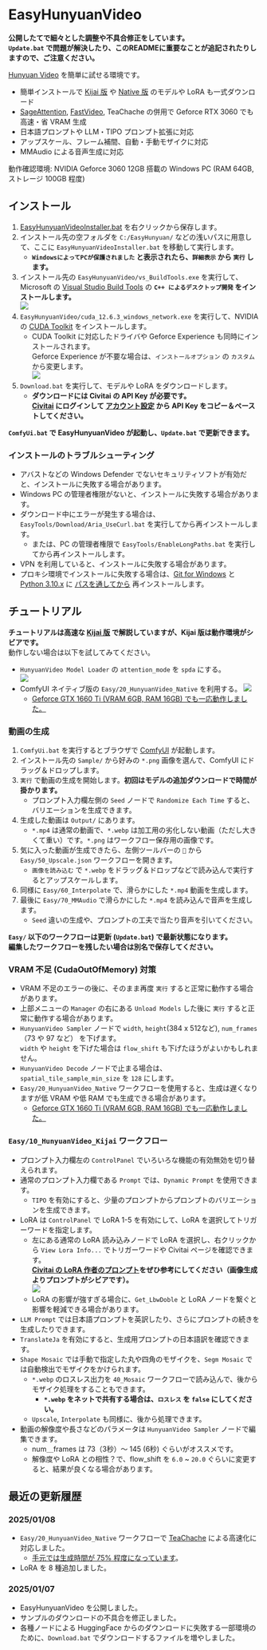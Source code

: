 ﻿# EasyHunyuanVideo

**公開したてで細々とした調整や不具合修正をしています。**  
**`Update.bat` で問題が解決したり、このREADMEに重要なことが追記されたりしますので、ご注意ください。**

[Hunyuan Video](https://aivideo.hunyuan.tencent.com/) を簡単に試せる環境です。

- 簡単インストールで [Kijai 版](https://github.com/kijai/ComfyUI-HunyuanVideoWrapper) や [Native 版](https://comfyanonymous.github.io/ComfyUI_examples/hunyuan_video/) のモデルや LoRA も一式ダウンロード
- [SageAttention](https://github.com/thu-ml/SageAttention), [FastVideo](https://github.com/hao-ai-lab/FastVideo), TeaChache の併用で Geforce RTX 3060 でも高速・省 VRAM 生成
- 日本語プロンプトや LLM・TIPO プロンプト拡張に対応
- アップスケール、フレーム補間、自動・手動モザイクに対応
- MMAudio による音声生成に対応

動作確認環境: NVIDIA Geforce 3060 12GB 搭載の Windows PC (RAM 64GB, ストレージ 100GB 程度)

## インストール

1. [EasyHunyuanVideoInstaller.bat](https://github.com/Zuntan03/EasyHunyuanVideo/raw/main/EasyHunyuanVideo/EasyHunyuanVideoInstaller.bat?ver=0) を右クリックから保存します。
2. インストール先の空フォルダを `C:/EasyHunyuan/` などの浅いパスに用意して、ここに `EasyHunyuanVideoInstaller.bat` を移動して実行します。
	- **`WindowsによってPCが保護されました` と表示されたら、`詳細表示` から `実行` します。**
3. インストール先の `EasyHunyuanVideo/vs_BuildTools.exe` を実行して、Microsoft の [Visual Studio Build Tools](https://learn.microsoft.com/ja-jp/visualstudio/install/use-command-line-parameters-to-install-visual-studio) の **`C++ によるデスクトップ開発` をインストールします。**  
![](https://raw.githubusercontent.com/wiki/Zuntan03/EasyHunyuanVideo/Setup/VsBuildTools_Cpp.png)
1. `EasyHunyuanVideo/cuda_12.6.3_windows_network.exe` を実行して、NVIDIA の [CUDA Toolkit](https://developer.nvidia.com/cuda-downloads?target_os=Windows&target_arch=x86_64&target_version=11&target_type=exe_network) をインストールします。
	- CUDA Toolkit に対応したドライバや Geforce Experience も同時にインストールされます。  
	Geforce Experience が不要な場合は、`インストールオプション` の `カスタム` から変更します。  
![](https://raw.githubusercontent.com/wiki/Zuntan03/EasyHunyuanVideo/Setup/CudaToolkit.webp)
1. `Download.bat` を実行して、モデルや LoRA をダウンロードします。
	- **ダウンロードには Civitai の API Key が必要です。**  
**[Civitai](https://civitai.com) にログインして [アカウント設定](https://civitai.com/user/account) から API Key をコピー＆ペーストしてください。**

**`ComfyUi.bat` で EasyHunyuanVideo が起動し、`Update.bat` で更新できます。**  

### インストールのトラブルシューティング

- アバストなどの Windows Defender でないセキュリティソフトが有効だと、インストールに失敗する場合があります。
- Windows PC の管理者権限がないと、インストールに失敗する場合があります。
- ダウンロード中にエラーが発生する場合は、`EasyTools/Download/Aria_UseCurl.bat` を実行してから再インストールします。
	- または、PC の管理者権限で `EasyTools/EnableLongPaths.bat` を実行してから再インストールします。
- VPN を利用していると、インストールに失敗する場合があります。
- プロキシ環境でインストールに失敗する場合は、[Git for Windows](https://gitforwindows.org/) と [Python 3.10.x](https://www.python.org/ftp/python/3.10.6/python-3.10.6-amd64.exe) に [パスを通してから](https://github.com/Zuntan03/SdWebUiTutorial/blob/main/_/doc/SdWebUiInstall/SdWebUiInstall.md#git-for-windows-%E3%81%AE%E3%82%A4%E3%83%B3%E3%82%B9%E3%83%88%E3%83%BC%E3%83%AB) 再インストールします。

## チュートリアル

**チュートリアルは高速な [Kijai 版](https://github.com/kijai/ComfyUI-HunyuanVideoWrapper) で解説していますが、Kijai 版は動作環境がシビアです。**  
動作しない場合は以下を試してみてください。

- `HunyuanVideo Model Loader` の `attention_mode` を `spda` にする。  
![](https://raw.githubusercontent.com/wiki/Zuntan03/EasyHunyuanVideo/Setup/KijaiSpda.png)
- ComfyUI ネイティブ版の `Easy/20_HunyuanVideo_Native` を利用する。
![](https://raw.githubusercontent.com/wiki/Zuntan03/EasyHunyuanVideo/Setup/NativeWorkflow.png)
	- [Geforce GTX 1660 Ti (VRAM 6GB, RAM 16GB) でも一応動作しました。](https://yyy.wpx.jp/EasyHunyuanVideo/202501/GeforceGTX1660Ti.mp4)

### 動画の生成

1. `ComfyUi.bat` を実行するとブラウザで [ComfyUI](https://www.comfy.org/) が起動します。
2. インストール先の `Sample/` から好みの `*.png` 画像を選んで、ComfyUI にドラッグ＆ドロップします。
3. `実行` で動画の生成を開始します。**初回はモデルの追加ダウンロードで時間が掛かります。**
	- プロンプト入力欄左側の `Seed` ノードで `Randomize Each Time` すると、バリエーションを生成できます。
4. 生成した動画は `Output/` にあります。
	- `*.mp4` は通常の動画で、`*.webp` は加工用の劣化しない動画（ただし大きくて重い）です。`*.png` はワークフロー保存用の画像です。
5. 気に入った動画が生成できたら、左側ツールバーの `📂` から `Easy/50_Upscale.json` ワークフローを開きます。
	- `画像を読み込む` で `*.webp` をドラッグ＆ドロップなどで読み込んで実行するとアップスケールします。
6. 同様に `Easy/60_Interpolate` で、滑らかにした `*.mp4` 動画を生成します。
7. 最後に `Easy/70_MMAudio` で滑らかにした `*.mp4` を読み込んで音声を生成します。
	- `Seed` 違いの生成や、プロンプトの工夫で当たり音声を引いてください。

**`Easy/` 以下のワークフローは更新 (`Update.bat`) で最新状態になります。**  
**編集したワークフローを残したい場合は別名で保存してください。**

### VRAM 不足 (CudaOutOfMemory) 対策

- VRAM 不足のエラーの後に、そのまま再度 `実行` すると正常に動作する場合があります。
- 上部メニューの `Manager` の右にある `Unload Models` した後に `実行` すると正常に動作する場合があります。
- `HunyuanVideo Sampler` ノードで `width`, `height`(384 x 512など), `num_frames`（73 や 97 など） を下げます。  
	`width` や `height` を下げた場合は `flow_shift` も下げたほうがよいかもしれません。
- `HunyuanVideo Decode` ノードで止まる場合は、`spatial_tile_sample_min_size` を `128` にします。
- `Easy/20_HunyuanVideo_Native` ワークフローを使用すると、生成は遅くなりますが低 VRAM や低 RAM でも生成できる場合があります。
	- [Geforce GTX 1660 Ti (VRAM 6GB, RAM 16GB) でも一応動作しました。](https://yyy.wpx.jp/EasyHunyuanVideo/202501/GeforceGTX1660Ti.mp4)

### `Easy/10_HunyuanVideo_Kijai` ワークフロー

- プロンプト入力欄左の `ControlPanel` でいろいろな機能の有効無効を切り替えられます。
- 通常のプロンプト入力欄である `Prompt` では、`Dynamic Prompt` を使用できます。
	- `TIPO` を有効にすると、少量のプロンプトからプロンプトのバリエーションを生成できます。
- LoRA は `ControlPanel` で LoRA 1-5 を有効にして、LoRA を選択してトリガーワードを指定します。
	- 左にある通常の LoRA 読み込みノードで LoRA を選択し、右クリックから `View Lora Info...` でトリガーワードや Civitai ページを確認できます。  
	**[Civitai の LoRA 作者のプロンプト](https://civitai.com/search/models?baseModel=Hunyuan%20Video&sortBy=models_v9%3AcreatedAt%3Adesc)をぜひ参考にしてください（画像生成よりプロンプトがシビアです）。**  
	![](https://raw.githubusercontent.com/wiki/Zuntan03/EasyHunyuanVideo/Setup/LoraInfo.webp)
	- LoRA の影響が強すぎる場合に、`Get_LbwDoble` と LoRA ノードを繋ぐと影響を軽減できる場合があります。
- `LLM Prompt` では日本語プロンプトを英訳したり、さらにプロンプトの続きを生成したりできます。
- `TranslateJa` を有効にすると、生成用プロンプトの日本語訳を確認できます。
- `Shape Mosaic` では手動で指定した丸や四角のモザイクを、`Segm Mosaic` では自動検出でモザイクをかけられます。
	- `*.webp` のロスレス出力を `40_Mosaic` ワークフローで読み込んで、後からモザイク処理をすることもできます。
		- **`*.webp` をネットで共有する場合は、`ロスレス` を `false` にしてください。**
	- `Upscale`, `Interpolate` も同様に、後から処理できます。
- 動画の解像度や長さなどのパラメータは `HunyuanVideo Sampler` ノードで編集できます。
	- num＿frames は 73（3秒）～ 145 (6秒) ぐらいがオススメです。
	- 解像度や LoRA との相性？で、flow_shift を `6.0` ~ `20.0` ぐらいに変更すると、結果が良くなる場合があります。

## 最近の更新履歴

### 2025/01/08

- `Easy/20_HunyuanVideo_Native` ワークフローで [TeaChache](https://github.com/TTPlanetPig/Comfyui_TTP_Toolset) による高速化に対応しました。
	- [手元では生成時間が 75% 程度になっています](https://yyy.wpx.jp/EasyHunyuanVideo/202501/NativeTeaChache.mp4)。
- LoRA を 8 種追加しました。

### 2025/01/07

- EasyHunyuanVideo を公開しました。
- サンプルのダウンロードの不具合を修正しました。
- 各種ノードによる HuggingFace からのダウンロードに失敗する一部環境のために、`Download.bat` でダウンロードするファイルを増やしました。
